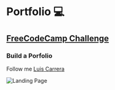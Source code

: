 # Portfolio 💻
## [FreeCodeCamp Challenge](https://www.freecodecamp.org/learn/responsive-web-design/responsive-web-design-projects/build-a-personal-portfolio-webpage)
### Build a Porfolio
Follow me [Luis Carrera](https://linktr.ee/luiscarreramv)

![Landing Page](./porfolio.jpg)
